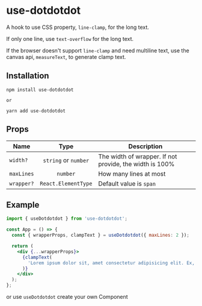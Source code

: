 # use-dotdotdot

A hook to use CSS property, `line-clamp`, for the long text.

If only one line, use `text-overflow` for the long text.

If the browser doesn't support `line-clamp` and need multiline text, use the canvas api, `measureText`, to generate clamp text.

## Installation

```
npm install use-dotdotdot

or

yarn add use-dotdotdot
```

## Props

| Name       |         Type         | Description                                             |
| ---------- | :------------------: | ------------------------------------------------------- |
| `width?`   | `string` or `number` | The width of wrapper. If not provide, the width is 100% |
| `maxLines` |       `number`       | How many lines at most                                  |
| `wrapper?` | `React.ElementType`  | Default value is `span`                                       |

## Example

```jsx
import { useDotdotdot } from 'use-dotdotdot';

const App = () => {
  const { wrapperProps, clampText } = useDotdotdot({ maxLines: 2 });

  return (
    <div {...wrapperProps}>
      {clampText(
        'Lorem ipsum dolor sit, amet consectetur adipisicing elit. Ex, deleniti. Ratione voluptatibus ducimus pariatur ab eaque ut vitae, reprehenderit, fugit corrupti quas impedit eum, aut veniam facilis voluptate commodi non?'
      )}
    </div>
  );
};
```

or use `useDotdotdot` create your own Component
